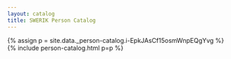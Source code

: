 ```yaml
---
layout: catalog
title: SWERIK Person Catalog
---
```

{% assign p = site.data._person-catalog.i-EpkJAsCf15osmWnpEQgYvg %}
{% include person-catalog.html p=p %}

